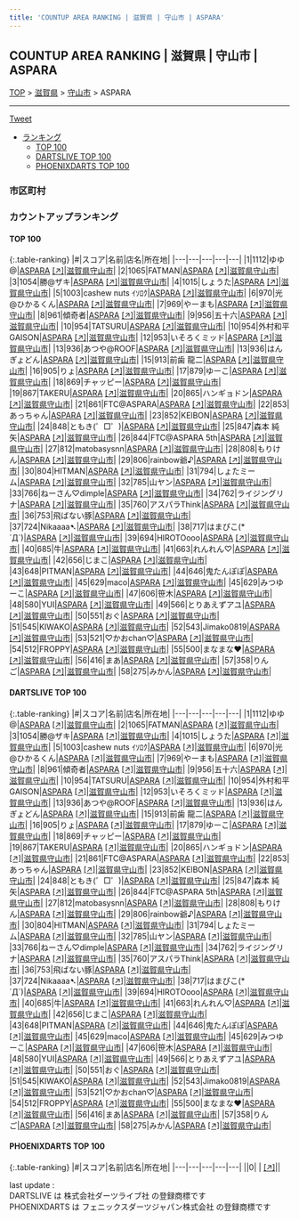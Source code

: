 ```yaml
---
title: 'COUNTUP AREA RANKING | 滋賀県 | 守山市 | ASPARA'
---
```

## COUNTUP AREA RANKING | 滋賀県 | 守山市 | ASPARA

[TOP](/darts/rank/) > [滋賀県](/darts/rank/滋賀県/) > [守山市](/darts/rank/滋賀県/守山市/) > ASPARA

___

<a href="https://twitter.com/share?ref_src=twsrc%5Etfw" data-text="COUNTUP AREA RANKING | 滋賀県守山市ASPARA" class="twitter-share-button" data-hashtags="DARTSLIVE,PHOENIXDARTS,darts,ダーツ" data-show-count="false">Tweet</a>

* [ランキング](#カウントアップランキング)
    * [TOP 100](#top-100)
    * [DARTSLIVE TOP 100](#dartslive-top-100)
    * [PHOENIXDARTS TOP 100](#phoenixdarts-top-100)

### 市区町村

<ul>

</ul>

### カウントアップランキング

#### TOP 100



{:.table-ranking}
|#|スコア|名前|店名|所在地|
|---|---|---|---|---|
|1|1112|<span class="rank-name-dl">ゆゆ@</span>|<a href="/darts/rank/shops/6de4ce390bbd78ce774c926eb736cb5a.html">ASPARA</a> <a href="https://search.dartslive.com/jp/shop/6de4ce390bbd78ce774c926eb736cb5a">[↗]</a>|<a href="/darts/rank/滋賀県/守山市">滋賀県守山市</a>|
|2|1065|<span class="rank-name-dl">FATMAN</span>|<a href="/darts/rank/shops/6de4ce390bbd78ce774c926eb736cb5a.html">ASPARA</a> <a href="https://search.dartslive.com/jp/shop/6de4ce390bbd78ce774c926eb736cb5a">[↗]</a>|<a href="/darts/rank/滋賀県/守山市">滋賀県守山市</a>|
|3|1054|<span class="rank-name-dl">勝@ザキ</span>|<a href="/darts/rank/shops/6de4ce390bbd78ce774c926eb736cb5a.html">ASPARA</a> <a href="https://search.dartslive.com/jp/shop/6de4ce390bbd78ce774c926eb736cb5a">[↗]</a>|<a href="/darts/rank/滋賀県/守山市">滋賀県守山市</a>|
|4|1015|<span class="rank-name-dl">しょうた</span>|<a href="/darts/rank/shops/6de4ce390bbd78ce774c926eb736cb5a.html">ASPARA</a> <a href="https://search.dartslive.com/jp/shop/6de4ce390bbd78ce774c926eb736cb5a">[↗]</a>|<a href="/darts/rank/滋賀県/守山市">滋賀県守山市</a>|
|5|1003|<span class="rank-name-dl">cashew nuts ｲｿﾛｸ</span>|<a href="/darts/rank/shops/6de4ce390bbd78ce774c926eb736cb5a.html">ASPARA</a> <a href="https://search.dartslive.com/jp/shop/6de4ce390bbd78ce774c926eb736cb5a">[↗]</a>|<a href="/darts/rank/滋賀県/守山市">滋賀県守山市</a>|
|6|970|<span class="rank-name-dl">光@ひかるくん</span>|<a href="/darts/rank/shops/6de4ce390bbd78ce774c926eb736cb5a.html">ASPARA</a> <a href="https://search.dartslive.com/jp/shop/6de4ce390bbd78ce774c926eb736cb5a">[↗]</a>|<a href="/darts/rank/滋賀県/守山市">滋賀県守山市</a>|
|7|969|<span class="rank-name-dl">やーまも</span>|<a href="/darts/rank/shops/6de4ce390bbd78ce774c926eb736cb5a.html">ASPARA</a> <a href="https://search.dartslive.com/jp/shop/6de4ce390bbd78ce774c926eb736cb5a">[↗]</a>|<a href="/darts/rank/滋賀県/守山市">滋賀県守山市</a>|
|8|961|<span class="rank-name-dl">傾奇者</span>|<a href="/darts/rank/shops/6de4ce390bbd78ce774c926eb736cb5a.html">ASPARA</a> <a href="https://search.dartslive.com/jp/shop/6de4ce390bbd78ce774c926eb736cb5a">[↗]</a>|<a href="/darts/rank/滋賀県/守山市">滋賀県守山市</a>|
|9|956|<span class="rank-name-dl">五十六</span>|<a href="/darts/rank/shops/6de4ce390bbd78ce774c926eb736cb5a.html">ASPARA</a> <a href="https://search.dartslive.com/jp/shop/6de4ce390bbd78ce774c926eb736cb5a">[↗]</a>|<a href="/darts/rank/滋賀県/守山市">滋賀県守山市</a>|
|10|954|<span class="rank-name-dl">TATSURU</span>|<a href="/darts/rank/shops/6de4ce390bbd78ce774c926eb736cb5a.html">ASPARA</a> <a href="https://search.dartslive.com/jp/shop/6de4ce390bbd78ce774c926eb736cb5a">[↗]</a>|<a href="/darts/rank/滋賀県/守山市">滋賀県守山市</a>|
|10|954|<span class="rank-name-dl">外村和平　GAISON</span>|<a href="/darts/rank/shops/6de4ce390bbd78ce774c926eb736cb5a.html">ASPARA</a> <a href="https://search.dartslive.com/jp/shop/6de4ce390bbd78ce774c926eb736cb5a">[↗]</a>|<a href="/darts/rank/滋賀県/守山市">滋賀県守山市</a>|
|12|953|<span class="rank-name-dl">いそろくミッド</span>|<a href="/darts/rank/shops/6de4ce390bbd78ce774c926eb736cb5a.html">ASPARA</a> <a href="https://search.dartslive.com/jp/shop/6de4ce390bbd78ce774c926eb736cb5a">[↗]</a>|<a href="/darts/rank/滋賀県/守山市">滋賀県守山市</a>|
|13|936|<span class="rank-name-dl">あつや@ROOF</span>|<a href="/darts/rank/shops/6de4ce390bbd78ce774c926eb736cb5a.html">ASPARA</a> <a href="https://search.dartslive.com/jp/shop/6de4ce390bbd78ce774c926eb736cb5a">[↗]</a>|<a href="/darts/rank/滋賀県/守山市">滋賀県守山市</a>|
|13|936|<span class="rank-name-dl">はんぎょどん</span>|<a href="/darts/rank/shops/6de4ce390bbd78ce774c926eb736cb5a.html">ASPARA</a> <a href="https://search.dartslive.com/jp/shop/6de4ce390bbd78ce774c926eb736cb5a">[↗]</a>|<a href="/darts/rank/滋賀県/守山市">滋賀県守山市</a>|
|15|913|<span class="rank-name-dl">前歯 龍二</span>|<a href="/darts/rank/shops/6de4ce390bbd78ce774c926eb736cb5a.html">ASPARA</a> <a href="https://search.dartslive.com/jp/shop/6de4ce390bbd78ce774c926eb736cb5a">[↗]</a>|<a href="/darts/rank/滋賀県/守山市">滋賀県守山市</a>|
|16|905|<span class="rank-name-dl">りょ</span>|<a href="/darts/rank/shops/6de4ce390bbd78ce774c926eb736cb5a.html">ASPARA</a> <a href="https://search.dartslive.com/jp/shop/6de4ce390bbd78ce774c926eb736cb5a">[↗]</a>|<a href="/darts/rank/滋賀県/守山市">滋賀県守山市</a>|
|17|879|<span class="rank-name-dl">ゆーこ</span>|<a href="/darts/rank/shops/6de4ce390bbd78ce774c926eb736cb5a.html">ASPARA</a> <a href="https://search.dartslive.com/jp/shop/6de4ce390bbd78ce774c926eb736cb5a">[↗]</a>|<a href="/darts/rank/滋賀県/守山市">滋賀県守山市</a>|
|18|869|<span class="rank-name-dl">チャッピー</span>|<a href="/darts/rank/shops/6de4ce390bbd78ce774c926eb736cb5a.html">ASPARA</a> <a href="https://search.dartslive.com/jp/shop/6de4ce390bbd78ce774c926eb736cb5a">[↗]</a>|<a href="/darts/rank/滋賀県/守山市">滋賀県守山市</a>|
|19|867|<span class="rank-name-dl">TAKERU</span>|<a href="/darts/rank/shops/6de4ce390bbd78ce774c926eb736cb5a.html">ASPARA</a> <a href="https://search.dartslive.com/jp/shop/6de4ce390bbd78ce774c926eb736cb5a">[↗]</a>|<a href="/darts/rank/滋賀県/守山市">滋賀県守山市</a>|
|20|865|<span class="rank-name-dl">ハンギョドン</span>|<a href="/darts/rank/shops/6de4ce390bbd78ce774c926eb736cb5a.html">ASPARA</a> <a href="https://search.dartslive.com/jp/shop/6de4ce390bbd78ce774c926eb736cb5a">[↗]</a>|<a href="/darts/rank/滋賀県/守山市">滋賀県守山市</a>|
|21|861|<span class="rank-name-dl">FTC@ASPARA</span>|<a href="/darts/rank/shops/6de4ce390bbd78ce774c926eb736cb5a.html">ASPARA</a> <a href="https://search.dartslive.com/jp/shop/6de4ce390bbd78ce774c926eb736cb5a">[↗]</a>|<a href="/darts/rank/滋賀県/守山市">滋賀県守山市</a>|
|22|853|<span class="rank-name-dl">あっちゃん</span>|<a href="/darts/rank/shops/6de4ce390bbd78ce774c926eb736cb5a.html">ASPARA</a> <a href="https://search.dartslive.com/jp/shop/6de4ce390bbd78ce774c926eb736cb5a">[↗]</a>|<a href="/darts/rank/滋賀県/守山市">滋賀県守山市</a>|
|23|852|<span class="rank-name-dl">KElBON</span>|<a href="/darts/rank/shops/6de4ce390bbd78ce774c926eb736cb5a.html">ASPARA</a> <a href="https://search.dartslive.com/jp/shop/6de4ce390bbd78ce774c926eb736cb5a">[↗]</a>|<a href="/darts/rank/滋賀県/守山市">滋賀県守山市</a>|
|24|848|<span class="rank-name-dl">ともき(゜□゜)</span>|<a href="/darts/rank/shops/6de4ce390bbd78ce774c926eb736cb5a.html">ASPARA</a> <a href="https://search.dartslive.com/jp/shop/6de4ce390bbd78ce774c926eb736cb5a">[↗]</a>|<a href="/darts/rank/滋賀県/守山市">滋賀県守山市</a>|
|25|847|<span class="rank-name-dl">森本 純矢</span>|<a href="/darts/rank/shops/6de4ce390bbd78ce774c926eb736cb5a.html">ASPARA</a> <a href="https://search.dartslive.com/jp/shop/6de4ce390bbd78ce774c926eb736cb5a">[↗]</a>|<a href="/darts/rank/滋賀県/守山市">滋賀県守山市</a>|
|26|844|<span class="rank-name-dl">FTC@ASPARA 5th</span>|<a href="/darts/rank/shops/6de4ce390bbd78ce774c926eb736cb5a.html">ASPARA</a> <a href="https://search.dartslive.com/jp/shop/6de4ce390bbd78ce774c926eb736cb5a">[↗]</a>|<a href="/darts/rank/滋賀県/守山市">滋賀県守山市</a>|
|27|812|<span class="rank-name-dl">matobasysnn</span>|<a href="/darts/rank/shops/6de4ce390bbd78ce774c926eb736cb5a.html">ASPARA</a> <a href="https://search.dartslive.com/jp/shop/6de4ce390bbd78ce774c926eb736cb5a">[↗]</a>|<a href="/darts/rank/滋賀県/守山市">滋賀県守山市</a>|
|28|808|<span class="rank-name-dl">もりけん</span>|<a href="/darts/rank/shops/6de4ce390bbd78ce774c926eb736cb5a.html">ASPARA</a> <a href="https://search.dartslive.com/jp/shop/6de4ce390bbd78ce774c926eb736cb5a">[↗]</a>|<a href="/darts/rank/滋賀県/守山市">滋賀県守山市</a>|
|29|806|<span class="rank-name-dl">rainbow爺♪</span>|<a href="/darts/rank/shops/6de4ce390bbd78ce774c926eb736cb5a.html">ASPARA</a> <a href="https://search.dartslive.com/jp/shop/6de4ce390bbd78ce774c926eb736cb5a">[↗]</a>|<a href="/darts/rank/滋賀県/守山市">滋賀県守山市</a>|
|30|804|<span class="rank-name-dl">HITMAN</span>|<a href="/darts/rank/shops/6de4ce390bbd78ce774c926eb736cb5a.html">ASPARA</a> <a href="https://search.dartslive.com/jp/shop/6de4ce390bbd78ce774c926eb736cb5a">[↗]</a>|<a href="/darts/rank/滋賀県/守山市">滋賀県守山市</a>|
|31|794|<span class="rank-name-dl">しょたミーム</span>|<a href="/darts/rank/shops/6de4ce390bbd78ce774c926eb736cb5a.html">ASPARA</a> <a href="https://search.dartslive.com/jp/shop/6de4ce390bbd78ce774c926eb736cb5a">[↗]</a>|<a href="/darts/rank/滋賀県/守山市">滋賀県守山市</a>|
|32|785|<span class="rank-name-dl">山ヤン</span>|<a href="/darts/rank/shops/6de4ce390bbd78ce774c926eb736cb5a.html">ASPARA</a> <a href="https://search.dartslive.com/jp/shop/6de4ce390bbd78ce774c926eb736cb5a">[↗]</a>|<a href="/darts/rank/滋賀県/守山市">滋賀県守山市</a>|
|33|766|<span class="rank-name-dl">ねーさん♡dimple</span>|<a href="/darts/rank/shops/6de4ce390bbd78ce774c926eb736cb5a.html">ASPARA</a> <a href="https://search.dartslive.com/jp/shop/6de4ce390bbd78ce774c926eb736cb5a">[↗]</a>|<a href="/darts/rank/滋賀県/守山市">滋賀県守山市</a>|
|34|762|<span class="rank-name-dl">ライジングリナ</span>|<a href="/darts/rank/shops/6de4ce390bbd78ce774c926eb736cb5a.html">ASPARA</a> <a href="https://search.dartslive.com/jp/shop/6de4ce390bbd78ce774c926eb736cb5a">[↗]</a>|<a href="/darts/rank/滋賀県/守山市">滋賀県守山市</a>|
|35|760|<span class="rank-name-dl">アスパラThink</span>|<a href="/darts/rank/shops/6de4ce390bbd78ce774c926eb736cb5a.html">ASPARA</a> <a href="https://search.dartslive.com/jp/shop/6de4ce390bbd78ce774c926eb736cb5a">[↗]</a>|<a href="/darts/rank/滋賀県/守山市">滋賀県守山市</a>|
|36|753|<span class="rank-name-dl">飛ばない豚</span>|<a href="/darts/rank/shops/6de4ce390bbd78ce774c926eb736cb5a.html">ASPARA</a> <a href="https://search.dartslive.com/jp/shop/6de4ce390bbd78ce774c926eb736cb5a">[↗]</a>|<a href="/darts/rank/滋賀県/守山市">滋賀県守山市</a>|
|37|724|<span class="rank-name-dl">Nikaaaa➷</span>|<a href="/darts/rank/shops/6de4ce390bbd78ce774c926eb736cb5a.html">ASPARA</a> <a href="https://search.dartslive.com/jp/shop/6de4ce390bbd78ce774c926eb736cb5a">[↗]</a>|<a href="/darts/rank/滋賀県/守山市">滋賀県守山市</a>|
|38|717|<span class="rank-name-dl">はまぴこ(*´Д`)</span>|<a href="/darts/rank/shops/6de4ce390bbd78ce774c926eb736cb5a.html">ASPARA</a> <a href="https://search.dartslive.com/jp/shop/6de4ce390bbd78ce774c926eb736cb5a">[↗]</a>|<a href="/darts/rank/滋賀県/守山市">滋賀県守山市</a>|
|39|694|<span class="rank-name-dl">HIROTOooo</span>|<a href="/darts/rank/shops/6de4ce390bbd78ce774c926eb736cb5a.html">ASPARA</a> <a href="https://search.dartslive.com/jp/shop/6de4ce390bbd78ce774c926eb736cb5a">[↗]</a>|<a href="/darts/rank/滋賀県/守山市">滋賀県守山市</a>|
|40|685|<span class="rank-name-dl">牛</span>|<a href="/darts/rank/shops/6de4ce390bbd78ce774c926eb736cb5a.html">ASPARA</a> <a href="https://search.dartslive.com/jp/shop/6de4ce390bbd78ce774c926eb736cb5a">[↗]</a>|<a href="/darts/rank/滋賀県/守山市">滋賀県守山市</a>|
|41|663|<span class="rank-name-dl">れんれん♡</span>|<a href="/darts/rank/shops/6de4ce390bbd78ce774c926eb736cb5a.html">ASPARA</a> <a href="https://search.dartslive.com/jp/shop/6de4ce390bbd78ce774c926eb736cb5a">[↗]</a>|<a href="/darts/rank/滋賀県/守山市">滋賀県守山市</a>|
|42|656|<span class="rank-name-dl">じまこ</span>|<a href="/darts/rank/shops/6de4ce390bbd78ce774c926eb736cb5a.html">ASPARA</a> <a href="https://search.dartslive.com/jp/shop/6de4ce390bbd78ce774c926eb736cb5a">[↗]</a>|<a href="/darts/rank/滋賀県/守山市">滋賀県守山市</a>|
|43|648|<span class="rank-name-dl">PITMAN</span>|<a href="/darts/rank/shops/6de4ce390bbd78ce774c926eb736cb5a.html">ASPARA</a> <a href="https://search.dartslive.com/jp/shop/6de4ce390bbd78ce774c926eb736cb5a">[↗]</a>|<a href="/darts/rank/滋賀県/守山市">滋賀県守山市</a>|
|44|646|<span class="rank-name-dl">鬼たんぽぽ</span>|<a href="/darts/rank/shops/6de4ce390bbd78ce774c926eb736cb5a.html">ASPARA</a> <a href="https://search.dartslive.com/jp/shop/6de4ce390bbd78ce774c926eb736cb5a">[↗]</a>|<a href="/darts/rank/滋賀県/守山市">滋賀県守山市</a>|
|45|629|<span class="rank-name-dl">maco</span>|<a href="/darts/rank/shops/6de4ce390bbd78ce774c926eb736cb5a.html">ASPARA</a> <a href="https://search.dartslive.com/jp/shop/6de4ce390bbd78ce774c926eb736cb5a">[↗]</a>|<a href="/darts/rank/滋賀県/守山市">滋賀県守山市</a>|
|45|629|<span class="rank-name-dl">みつゆーこ</span>|<a href="/darts/rank/shops/6de4ce390bbd78ce774c926eb736cb5a.html">ASPARA</a> <a href="https://search.dartslive.com/jp/shop/6de4ce390bbd78ce774c926eb736cb5a">[↗]</a>|<a href="/darts/rank/滋賀県/守山市">滋賀県守山市</a>|
|47|606|<span class="rank-name-dl">笹木</span>|<a href="/darts/rank/shops/6de4ce390bbd78ce774c926eb736cb5a.html">ASPARA</a> <a href="https://search.dartslive.com/jp/shop/6de4ce390bbd78ce774c926eb736cb5a">[↗]</a>|<a href="/darts/rank/滋賀県/守山市">滋賀県守山市</a>|
|48|580|<span class="rank-name-dl">YUI</span>|<a href="/darts/rank/shops/6de4ce390bbd78ce774c926eb736cb5a.html">ASPARA</a> <a href="https://search.dartslive.com/jp/shop/6de4ce390bbd78ce774c926eb736cb5a">[↗]</a>|<a href="/darts/rank/滋賀県/守山市">滋賀県守山市</a>|
|49|566|<span class="rank-name-dl">とりあえずアユ</span>|<a href="/darts/rank/shops/6de4ce390bbd78ce774c926eb736cb5a.html">ASPARA</a> <a href="https://search.dartslive.com/jp/shop/6de4ce390bbd78ce774c926eb736cb5a">[↗]</a>|<a href="/darts/rank/滋賀県/守山市">滋賀県守山市</a>|
|50|551|<span class="rank-name-dl">おぐ</span>|<a href="/darts/rank/shops/6de4ce390bbd78ce774c926eb736cb5a.html">ASPARA</a> <a href="https://search.dartslive.com/jp/shop/6de4ce390bbd78ce774c926eb736cb5a">[↗]</a>|<a href="/darts/rank/滋賀県/守山市">滋賀県守山市</a>|
|51|545|<span class="rank-name-dl">KIWAKO</span>|<a href="/darts/rank/shops/6de4ce390bbd78ce774c926eb736cb5a.html">ASPARA</a> <a href="https://search.dartslive.com/jp/shop/6de4ce390bbd78ce774c926eb736cb5a">[↗]</a>|<a href="/darts/rank/滋賀県/守山市">滋賀県守山市</a>|
|52|543|<span class="rank-name-dl">Jimako0819</span>|<a href="/darts/rank/shops/6de4ce390bbd78ce774c926eb736cb5a.html">ASPARA</a> <a href="https://search.dartslive.com/jp/shop/6de4ce390bbd78ce774c926eb736cb5a">[↗]</a>|<a href="/darts/rank/滋賀県/守山市">滋賀県守山市</a>|
|53|521|<span class="rank-name-dl">♡かおchan♡</span>|<a href="/darts/rank/shops/6de4ce390bbd78ce774c926eb736cb5a.html">ASPARA</a> <a href="https://search.dartslive.com/jp/shop/6de4ce390bbd78ce774c926eb736cb5a">[↗]</a>|<a href="/darts/rank/滋賀県/守山市">滋賀県守山市</a>|
|54|512|<span class="rank-name-dl">FROPPY</span>|<a href="/darts/rank/shops/6de4ce390bbd78ce774c926eb736cb5a.html">ASPARA</a> <a href="https://search.dartslive.com/jp/shop/6de4ce390bbd78ce774c926eb736cb5a">[↗]</a>|<a href="/darts/rank/滋賀県/守山市">滋賀県守山市</a>|
|55|500|<span class="rank-name-dl">まなまな♥</span>|<a href="/darts/rank/shops/6de4ce390bbd78ce774c926eb736cb5a.html">ASPARA</a> <a href="https://search.dartslive.com/jp/shop/6de4ce390bbd78ce774c926eb736cb5a">[↗]</a>|<a href="/darts/rank/滋賀県/守山市">滋賀県守山市</a>|
|56|416|<span class="rank-name-dl">まあ</span>|<a href="/darts/rank/shops/6de4ce390bbd78ce774c926eb736cb5a.html">ASPARA</a> <a href="https://search.dartslive.com/jp/shop/6de4ce390bbd78ce774c926eb736cb5a">[↗]</a>|<a href="/darts/rank/滋賀県/守山市">滋賀県守山市</a>|
|57|358|<span class="rank-name-dl">りんご</span>|<a href="/darts/rank/shops/6de4ce390bbd78ce774c926eb736cb5a.html">ASPARA</a> <a href="https://search.dartslive.com/jp/shop/6de4ce390bbd78ce774c926eb736cb5a">[↗]</a>|<a href="/darts/rank/滋賀県/守山市">滋賀県守山市</a>|
|58|275|<span class="rank-name-dl">みかん</span>|<a href="/darts/rank/shops/6de4ce390bbd78ce774c926eb736cb5a.html">ASPARA</a> <a href="https://search.dartslive.com/jp/shop/6de4ce390bbd78ce774c926eb736cb5a">[↗]</a>|<a href="/darts/rank/滋賀県/守山市">滋賀県守山市</a>|


#### DARTSLIVE TOP 100



{:.table-ranking}
|#|スコア|名前|店名|所在地|
|---|---|---|---|---|
|1|1112|<span class="rank-name-dl">ゆゆ@</span>|<a href="/darts/rank/shops/6de4ce390bbd78ce774c926eb736cb5a.html">ASPARA</a> <a href="https://search.dartslive.com/jp/shop/6de4ce390bbd78ce774c926eb736cb5a">[↗]</a>|<a href="/darts/rank/滋賀県/守山市">滋賀県守山市</a>|
|2|1065|<span class="rank-name-dl">FATMAN</span>|<a href="/darts/rank/shops/6de4ce390bbd78ce774c926eb736cb5a.html">ASPARA</a> <a href="https://search.dartslive.com/jp/shop/6de4ce390bbd78ce774c926eb736cb5a">[↗]</a>|<a href="/darts/rank/滋賀県/守山市">滋賀県守山市</a>|
|3|1054|<span class="rank-name-dl">勝@ザキ</span>|<a href="/darts/rank/shops/6de4ce390bbd78ce774c926eb736cb5a.html">ASPARA</a> <a href="https://search.dartslive.com/jp/shop/6de4ce390bbd78ce774c926eb736cb5a">[↗]</a>|<a href="/darts/rank/滋賀県/守山市">滋賀県守山市</a>|
|4|1015|<span class="rank-name-dl">しょうた</span>|<a href="/darts/rank/shops/6de4ce390bbd78ce774c926eb736cb5a.html">ASPARA</a> <a href="https://search.dartslive.com/jp/shop/6de4ce390bbd78ce774c926eb736cb5a">[↗]</a>|<a href="/darts/rank/滋賀県/守山市">滋賀県守山市</a>|
|5|1003|<span class="rank-name-dl">cashew nuts ｲｿﾛｸ</span>|<a href="/darts/rank/shops/6de4ce390bbd78ce774c926eb736cb5a.html">ASPARA</a> <a href="https://search.dartslive.com/jp/shop/6de4ce390bbd78ce774c926eb736cb5a">[↗]</a>|<a href="/darts/rank/滋賀県/守山市">滋賀県守山市</a>|
|6|970|<span class="rank-name-dl">光@ひかるくん</span>|<a href="/darts/rank/shops/6de4ce390bbd78ce774c926eb736cb5a.html">ASPARA</a> <a href="https://search.dartslive.com/jp/shop/6de4ce390bbd78ce774c926eb736cb5a">[↗]</a>|<a href="/darts/rank/滋賀県/守山市">滋賀県守山市</a>|
|7|969|<span class="rank-name-dl">やーまも</span>|<a href="/darts/rank/shops/6de4ce390bbd78ce774c926eb736cb5a.html">ASPARA</a> <a href="https://search.dartslive.com/jp/shop/6de4ce390bbd78ce774c926eb736cb5a">[↗]</a>|<a href="/darts/rank/滋賀県/守山市">滋賀県守山市</a>|
|8|961|<span class="rank-name-dl">傾奇者</span>|<a href="/darts/rank/shops/6de4ce390bbd78ce774c926eb736cb5a.html">ASPARA</a> <a href="https://search.dartslive.com/jp/shop/6de4ce390bbd78ce774c926eb736cb5a">[↗]</a>|<a href="/darts/rank/滋賀県/守山市">滋賀県守山市</a>|
|9|956|<span class="rank-name-dl">五十六</span>|<a href="/darts/rank/shops/6de4ce390bbd78ce774c926eb736cb5a.html">ASPARA</a> <a href="https://search.dartslive.com/jp/shop/6de4ce390bbd78ce774c926eb736cb5a">[↗]</a>|<a href="/darts/rank/滋賀県/守山市">滋賀県守山市</a>|
|10|954|<span class="rank-name-dl">TATSURU</span>|<a href="/darts/rank/shops/6de4ce390bbd78ce774c926eb736cb5a.html">ASPARA</a> <a href="https://search.dartslive.com/jp/shop/6de4ce390bbd78ce774c926eb736cb5a">[↗]</a>|<a href="/darts/rank/滋賀県/守山市">滋賀県守山市</a>|
|10|954|<span class="rank-name-dl">外村和平　GAISON</span>|<a href="/darts/rank/shops/6de4ce390bbd78ce774c926eb736cb5a.html">ASPARA</a> <a href="https://search.dartslive.com/jp/shop/6de4ce390bbd78ce774c926eb736cb5a">[↗]</a>|<a href="/darts/rank/滋賀県/守山市">滋賀県守山市</a>|
|12|953|<span class="rank-name-dl">いそろくミッド</span>|<a href="/darts/rank/shops/6de4ce390bbd78ce774c926eb736cb5a.html">ASPARA</a> <a href="https://search.dartslive.com/jp/shop/6de4ce390bbd78ce774c926eb736cb5a">[↗]</a>|<a href="/darts/rank/滋賀県/守山市">滋賀県守山市</a>|
|13|936|<span class="rank-name-dl">あつや@ROOF</span>|<a href="/darts/rank/shops/6de4ce390bbd78ce774c926eb736cb5a.html">ASPARA</a> <a href="https://search.dartslive.com/jp/shop/6de4ce390bbd78ce774c926eb736cb5a">[↗]</a>|<a href="/darts/rank/滋賀県/守山市">滋賀県守山市</a>|
|13|936|<span class="rank-name-dl">はんぎょどん</span>|<a href="/darts/rank/shops/6de4ce390bbd78ce774c926eb736cb5a.html">ASPARA</a> <a href="https://search.dartslive.com/jp/shop/6de4ce390bbd78ce774c926eb736cb5a">[↗]</a>|<a href="/darts/rank/滋賀県/守山市">滋賀県守山市</a>|
|15|913|<span class="rank-name-dl">前歯 龍二</span>|<a href="/darts/rank/shops/6de4ce390bbd78ce774c926eb736cb5a.html">ASPARA</a> <a href="https://search.dartslive.com/jp/shop/6de4ce390bbd78ce774c926eb736cb5a">[↗]</a>|<a href="/darts/rank/滋賀県/守山市">滋賀県守山市</a>|
|16|905|<span class="rank-name-dl">りょ</span>|<a href="/darts/rank/shops/6de4ce390bbd78ce774c926eb736cb5a.html">ASPARA</a> <a href="https://search.dartslive.com/jp/shop/6de4ce390bbd78ce774c926eb736cb5a">[↗]</a>|<a href="/darts/rank/滋賀県/守山市">滋賀県守山市</a>|
|17|879|<span class="rank-name-dl">ゆーこ</span>|<a href="/darts/rank/shops/6de4ce390bbd78ce774c926eb736cb5a.html">ASPARA</a> <a href="https://search.dartslive.com/jp/shop/6de4ce390bbd78ce774c926eb736cb5a">[↗]</a>|<a href="/darts/rank/滋賀県/守山市">滋賀県守山市</a>|
|18|869|<span class="rank-name-dl">チャッピー</span>|<a href="/darts/rank/shops/6de4ce390bbd78ce774c926eb736cb5a.html">ASPARA</a> <a href="https://search.dartslive.com/jp/shop/6de4ce390bbd78ce774c926eb736cb5a">[↗]</a>|<a href="/darts/rank/滋賀県/守山市">滋賀県守山市</a>|
|19|867|<span class="rank-name-dl">TAKERU</span>|<a href="/darts/rank/shops/6de4ce390bbd78ce774c926eb736cb5a.html">ASPARA</a> <a href="https://search.dartslive.com/jp/shop/6de4ce390bbd78ce774c926eb736cb5a">[↗]</a>|<a href="/darts/rank/滋賀県/守山市">滋賀県守山市</a>|
|20|865|<span class="rank-name-dl">ハンギョドン</span>|<a href="/darts/rank/shops/6de4ce390bbd78ce774c926eb736cb5a.html">ASPARA</a> <a href="https://search.dartslive.com/jp/shop/6de4ce390bbd78ce774c926eb736cb5a">[↗]</a>|<a href="/darts/rank/滋賀県/守山市">滋賀県守山市</a>|
|21|861|<span class="rank-name-dl">FTC@ASPARA</span>|<a href="/darts/rank/shops/6de4ce390bbd78ce774c926eb736cb5a.html">ASPARA</a> <a href="https://search.dartslive.com/jp/shop/6de4ce390bbd78ce774c926eb736cb5a">[↗]</a>|<a href="/darts/rank/滋賀県/守山市">滋賀県守山市</a>|
|22|853|<span class="rank-name-dl">あっちゃん</span>|<a href="/darts/rank/shops/6de4ce390bbd78ce774c926eb736cb5a.html">ASPARA</a> <a href="https://search.dartslive.com/jp/shop/6de4ce390bbd78ce774c926eb736cb5a">[↗]</a>|<a href="/darts/rank/滋賀県/守山市">滋賀県守山市</a>|
|23|852|<span class="rank-name-dl">KElBON</span>|<a href="/darts/rank/shops/6de4ce390bbd78ce774c926eb736cb5a.html">ASPARA</a> <a href="https://search.dartslive.com/jp/shop/6de4ce390bbd78ce774c926eb736cb5a">[↗]</a>|<a href="/darts/rank/滋賀県/守山市">滋賀県守山市</a>|
|24|848|<span class="rank-name-dl">ともき(゜□゜)</span>|<a href="/darts/rank/shops/6de4ce390bbd78ce774c926eb736cb5a.html">ASPARA</a> <a href="https://search.dartslive.com/jp/shop/6de4ce390bbd78ce774c926eb736cb5a">[↗]</a>|<a href="/darts/rank/滋賀県/守山市">滋賀県守山市</a>|
|25|847|<span class="rank-name-dl">森本 純矢</span>|<a href="/darts/rank/shops/6de4ce390bbd78ce774c926eb736cb5a.html">ASPARA</a> <a href="https://search.dartslive.com/jp/shop/6de4ce390bbd78ce774c926eb736cb5a">[↗]</a>|<a href="/darts/rank/滋賀県/守山市">滋賀県守山市</a>|
|26|844|<span class="rank-name-dl">FTC@ASPARA 5th</span>|<a href="/darts/rank/shops/6de4ce390bbd78ce774c926eb736cb5a.html">ASPARA</a> <a href="https://search.dartslive.com/jp/shop/6de4ce390bbd78ce774c926eb736cb5a">[↗]</a>|<a href="/darts/rank/滋賀県/守山市">滋賀県守山市</a>|
|27|812|<span class="rank-name-dl">matobasysnn</span>|<a href="/darts/rank/shops/6de4ce390bbd78ce774c926eb736cb5a.html">ASPARA</a> <a href="https://search.dartslive.com/jp/shop/6de4ce390bbd78ce774c926eb736cb5a">[↗]</a>|<a href="/darts/rank/滋賀県/守山市">滋賀県守山市</a>|
|28|808|<span class="rank-name-dl">もりけん</span>|<a href="/darts/rank/shops/6de4ce390bbd78ce774c926eb736cb5a.html">ASPARA</a> <a href="https://search.dartslive.com/jp/shop/6de4ce390bbd78ce774c926eb736cb5a">[↗]</a>|<a href="/darts/rank/滋賀県/守山市">滋賀県守山市</a>|
|29|806|<span class="rank-name-dl">rainbow爺♪</span>|<a href="/darts/rank/shops/6de4ce390bbd78ce774c926eb736cb5a.html">ASPARA</a> <a href="https://search.dartslive.com/jp/shop/6de4ce390bbd78ce774c926eb736cb5a">[↗]</a>|<a href="/darts/rank/滋賀県/守山市">滋賀県守山市</a>|
|30|804|<span class="rank-name-dl">HITMAN</span>|<a href="/darts/rank/shops/6de4ce390bbd78ce774c926eb736cb5a.html">ASPARA</a> <a href="https://search.dartslive.com/jp/shop/6de4ce390bbd78ce774c926eb736cb5a">[↗]</a>|<a href="/darts/rank/滋賀県/守山市">滋賀県守山市</a>|
|31|794|<span class="rank-name-dl">しょたミーム</span>|<a href="/darts/rank/shops/6de4ce390bbd78ce774c926eb736cb5a.html">ASPARA</a> <a href="https://search.dartslive.com/jp/shop/6de4ce390bbd78ce774c926eb736cb5a">[↗]</a>|<a href="/darts/rank/滋賀県/守山市">滋賀県守山市</a>|
|32|785|<span class="rank-name-dl">山ヤン</span>|<a href="/darts/rank/shops/6de4ce390bbd78ce774c926eb736cb5a.html">ASPARA</a> <a href="https://search.dartslive.com/jp/shop/6de4ce390bbd78ce774c926eb736cb5a">[↗]</a>|<a href="/darts/rank/滋賀県/守山市">滋賀県守山市</a>|
|33|766|<span class="rank-name-dl">ねーさん♡dimple</span>|<a href="/darts/rank/shops/6de4ce390bbd78ce774c926eb736cb5a.html">ASPARA</a> <a href="https://search.dartslive.com/jp/shop/6de4ce390bbd78ce774c926eb736cb5a">[↗]</a>|<a href="/darts/rank/滋賀県/守山市">滋賀県守山市</a>|
|34|762|<span class="rank-name-dl">ライジングリナ</span>|<a href="/darts/rank/shops/6de4ce390bbd78ce774c926eb736cb5a.html">ASPARA</a> <a href="https://search.dartslive.com/jp/shop/6de4ce390bbd78ce774c926eb736cb5a">[↗]</a>|<a href="/darts/rank/滋賀県/守山市">滋賀県守山市</a>|
|35|760|<span class="rank-name-dl">アスパラThink</span>|<a href="/darts/rank/shops/6de4ce390bbd78ce774c926eb736cb5a.html">ASPARA</a> <a href="https://search.dartslive.com/jp/shop/6de4ce390bbd78ce774c926eb736cb5a">[↗]</a>|<a href="/darts/rank/滋賀県/守山市">滋賀県守山市</a>|
|36|753|<span class="rank-name-dl">飛ばない豚</span>|<a href="/darts/rank/shops/6de4ce390bbd78ce774c926eb736cb5a.html">ASPARA</a> <a href="https://search.dartslive.com/jp/shop/6de4ce390bbd78ce774c926eb736cb5a">[↗]</a>|<a href="/darts/rank/滋賀県/守山市">滋賀県守山市</a>|
|37|724|<span class="rank-name-dl">Nikaaaa➷</span>|<a href="/darts/rank/shops/6de4ce390bbd78ce774c926eb736cb5a.html">ASPARA</a> <a href="https://search.dartslive.com/jp/shop/6de4ce390bbd78ce774c926eb736cb5a">[↗]</a>|<a href="/darts/rank/滋賀県/守山市">滋賀県守山市</a>|
|38|717|<span class="rank-name-dl">はまぴこ(*´Д`)</span>|<a href="/darts/rank/shops/6de4ce390bbd78ce774c926eb736cb5a.html">ASPARA</a> <a href="https://search.dartslive.com/jp/shop/6de4ce390bbd78ce774c926eb736cb5a">[↗]</a>|<a href="/darts/rank/滋賀県/守山市">滋賀県守山市</a>|
|39|694|<span class="rank-name-dl">HIROTOooo</span>|<a href="/darts/rank/shops/6de4ce390bbd78ce774c926eb736cb5a.html">ASPARA</a> <a href="https://search.dartslive.com/jp/shop/6de4ce390bbd78ce774c926eb736cb5a">[↗]</a>|<a href="/darts/rank/滋賀県/守山市">滋賀県守山市</a>|
|40|685|<span class="rank-name-dl">牛</span>|<a href="/darts/rank/shops/6de4ce390bbd78ce774c926eb736cb5a.html">ASPARA</a> <a href="https://search.dartslive.com/jp/shop/6de4ce390bbd78ce774c926eb736cb5a">[↗]</a>|<a href="/darts/rank/滋賀県/守山市">滋賀県守山市</a>|
|41|663|<span class="rank-name-dl">れんれん♡</span>|<a href="/darts/rank/shops/6de4ce390bbd78ce774c926eb736cb5a.html">ASPARA</a> <a href="https://search.dartslive.com/jp/shop/6de4ce390bbd78ce774c926eb736cb5a">[↗]</a>|<a href="/darts/rank/滋賀県/守山市">滋賀県守山市</a>|
|42|656|<span class="rank-name-dl">じまこ</span>|<a href="/darts/rank/shops/6de4ce390bbd78ce774c926eb736cb5a.html">ASPARA</a> <a href="https://search.dartslive.com/jp/shop/6de4ce390bbd78ce774c926eb736cb5a">[↗]</a>|<a href="/darts/rank/滋賀県/守山市">滋賀県守山市</a>|
|43|648|<span class="rank-name-dl">PITMAN</span>|<a href="/darts/rank/shops/6de4ce390bbd78ce774c926eb736cb5a.html">ASPARA</a> <a href="https://search.dartslive.com/jp/shop/6de4ce390bbd78ce774c926eb736cb5a">[↗]</a>|<a href="/darts/rank/滋賀県/守山市">滋賀県守山市</a>|
|44|646|<span class="rank-name-dl">鬼たんぽぽ</span>|<a href="/darts/rank/shops/6de4ce390bbd78ce774c926eb736cb5a.html">ASPARA</a> <a href="https://search.dartslive.com/jp/shop/6de4ce390bbd78ce774c926eb736cb5a">[↗]</a>|<a href="/darts/rank/滋賀県/守山市">滋賀県守山市</a>|
|45|629|<span class="rank-name-dl">maco</span>|<a href="/darts/rank/shops/6de4ce390bbd78ce774c926eb736cb5a.html">ASPARA</a> <a href="https://search.dartslive.com/jp/shop/6de4ce390bbd78ce774c926eb736cb5a">[↗]</a>|<a href="/darts/rank/滋賀県/守山市">滋賀県守山市</a>|
|45|629|<span class="rank-name-dl">みつゆーこ</span>|<a href="/darts/rank/shops/6de4ce390bbd78ce774c926eb736cb5a.html">ASPARA</a> <a href="https://search.dartslive.com/jp/shop/6de4ce390bbd78ce774c926eb736cb5a">[↗]</a>|<a href="/darts/rank/滋賀県/守山市">滋賀県守山市</a>|
|47|606|<span class="rank-name-dl">笹木</span>|<a href="/darts/rank/shops/6de4ce390bbd78ce774c926eb736cb5a.html">ASPARA</a> <a href="https://search.dartslive.com/jp/shop/6de4ce390bbd78ce774c926eb736cb5a">[↗]</a>|<a href="/darts/rank/滋賀県/守山市">滋賀県守山市</a>|
|48|580|<span class="rank-name-dl">YUI</span>|<a href="/darts/rank/shops/6de4ce390bbd78ce774c926eb736cb5a.html">ASPARA</a> <a href="https://search.dartslive.com/jp/shop/6de4ce390bbd78ce774c926eb736cb5a">[↗]</a>|<a href="/darts/rank/滋賀県/守山市">滋賀県守山市</a>|
|49|566|<span class="rank-name-dl">とりあえずアユ</span>|<a href="/darts/rank/shops/6de4ce390bbd78ce774c926eb736cb5a.html">ASPARA</a> <a href="https://search.dartslive.com/jp/shop/6de4ce390bbd78ce774c926eb736cb5a">[↗]</a>|<a href="/darts/rank/滋賀県/守山市">滋賀県守山市</a>|
|50|551|<span class="rank-name-dl">おぐ</span>|<a href="/darts/rank/shops/6de4ce390bbd78ce774c926eb736cb5a.html">ASPARA</a> <a href="https://search.dartslive.com/jp/shop/6de4ce390bbd78ce774c926eb736cb5a">[↗]</a>|<a href="/darts/rank/滋賀県/守山市">滋賀県守山市</a>|
|51|545|<span class="rank-name-dl">KIWAKO</span>|<a href="/darts/rank/shops/6de4ce390bbd78ce774c926eb736cb5a.html">ASPARA</a> <a href="https://search.dartslive.com/jp/shop/6de4ce390bbd78ce774c926eb736cb5a">[↗]</a>|<a href="/darts/rank/滋賀県/守山市">滋賀県守山市</a>|
|52|543|<span class="rank-name-dl">Jimako0819</span>|<a href="/darts/rank/shops/6de4ce390bbd78ce774c926eb736cb5a.html">ASPARA</a> <a href="https://search.dartslive.com/jp/shop/6de4ce390bbd78ce774c926eb736cb5a">[↗]</a>|<a href="/darts/rank/滋賀県/守山市">滋賀県守山市</a>|
|53|521|<span class="rank-name-dl">♡かおchan♡</span>|<a href="/darts/rank/shops/6de4ce390bbd78ce774c926eb736cb5a.html">ASPARA</a> <a href="https://search.dartslive.com/jp/shop/6de4ce390bbd78ce774c926eb736cb5a">[↗]</a>|<a href="/darts/rank/滋賀県/守山市">滋賀県守山市</a>|
|54|512|<span class="rank-name-dl">FROPPY</span>|<a href="/darts/rank/shops/6de4ce390bbd78ce774c926eb736cb5a.html">ASPARA</a> <a href="https://search.dartslive.com/jp/shop/6de4ce390bbd78ce774c926eb736cb5a">[↗]</a>|<a href="/darts/rank/滋賀県/守山市">滋賀県守山市</a>|
|55|500|<span class="rank-name-dl">まなまな♥</span>|<a href="/darts/rank/shops/6de4ce390bbd78ce774c926eb736cb5a.html">ASPARA</a> <a href="https://search.dartslive.com/jp/shop/6de4ce390bbd78ce774c926eb736cb5a">[↗]</a>|<a href="/darts/rank/滋賀県/守山市">滋賀県守山市</a>|
|56|416|<span class="rank-name-dl">まあ</span>|<a href="/darts/rank/shops/6de4ce390bbd78ce774c926eb736cb5a.html">ASPARA</a> <a href="https://search.dartslive.com/jp/shop/6de4ce390bbd78ce774c926eb736cb5a">[↗]</a>|<a href="/darts/rank/滋賀県/守山市">滋賀県守山市</a>|
|57|358|<span class="rank-name-dl">りんご</span>|<a href="/darts/rank/shops/6de4ce390bbd78ce774c926eb736cb5a.html">ASPARA</a> <a href="https://search.dartslive.com/jp/shop/6de4ce390bbd78ce774c926eb736cb5a">[↗]</a>|<a href="/darts/rank/滋賀県/守山市">滋賀県守山市</a>|
|58|275|<span class="rank-name-dl">みかん</span>|<a href="/darts/rank/shops/6de4ce390bbd78ce774c926eb736cb5a.html">ASPARA</a> <a href="https://search.dartslive.com/jp/shop/6de4ce390bbd78ce774c926eb736cb5a">[↗]</a>|<a href="/darts/rank/滋賀県/守山市">滋賀県守山市</a>|


#### PHOENIXDARTS TOP 100



{:.table-ranking}
|#|スコア|名前|店名|所在地|
|---|---|---|---|---|
||0|<span class="rank-name-dl"> </span>|<a href="/darts/rank/shops/.html"></a> <a href="">[↗]</a>|<a href="/darts/rank//"></a>|


<div class="footer border-top border-gray-light mt-5 pt-3 text-right text-gray">
    last update : <span style="font-weight: italic" id="foot_last_modified"></span><br />
    DARTSLIVE は 株式会社ダーツライブ社 の登録商標です<br />
    PHOENIXDARTS は フェニックスダーツジャパン株式会社 の登録商標です<br />
</div>

<script src="https://cdnjs.cloudflare.com/ajax/libs/jquery.tablesorter/2.31.3/js/jquery.tablesorter.min.js" integrity="sha512-qzgd5cYSZcosqpzpn7zF2ZId8f/8CHmFKZ8j7mU4OUXTNRd5g+ZHBPsgKEwoqxCtdQvExE5LprwwPAgoicguNg==" crossorigin="anonymous" referrerpolicy="no-referrer"></script>
<link rel="stylesheet" href="https://cdnjs.cloudflare.com/ajax/libs/jquery.tablesorter/2.31.3/css/theme.default.min.css" integrity="sha512-wghhOJkjQX0Lh3NSWvNKeZ0ZpNn+SPVXX1Qyc9OCaogADktxrBiBdKGDoqVUOyhStvMBmJQ8ZdMHiR3wuEq8+w==" crossorigin="anonymous" referrerpolicy="no-referrer" />
<script>
$(function() {
    $(".table-ranking").tablesorter({sortList:[[0, 0]]});
    $("#foot_last_modified").text(formatDate(new Date(document.lastModified), 'yyyy-MM-dd HH:mm:ss'));
});
</script>

<script async src="https://platform.twitter.com/widgets.js" charset="utf-8"></script>